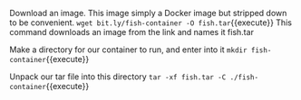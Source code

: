 Download an image. This image simply a Docker image but stripped down to be convenient. 
`wget bit.ly/fish-container -O fish.tar`{{execute}}
This command downloads an image from the link and names it fish.tar 

Make a directory for our container to run, and enter into it
`mkdir fish-container`{{execute}}

Unpack our tar file into this directory
`tar -xf fish.tar -C ./fish-container`{{execute}}